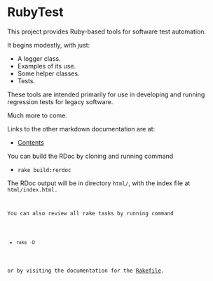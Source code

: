 # RubyTest

This project provides Ruby-based tools for software test automation.

It begins modestly, with just:

- A logger class.
- Examples of its use.
- Some helper classes.
- Tests.

These tools are intended primarily for use in developing and running regression tests for legacy software.

Much more to come.

Links to the other markdown documentation are at:

- [Contents](./Contents.md)

You can build the RDoc by cloning and running command

- <code>rake build:rerdoc</code>
  
The RDoc output will be in directory <code>html/</code>, with the index file at <code>html/index.html</html>.

You can also review all rake tasks by running command

- <code>rake -D</code>

or by visiting the documentation for the [Rakefile](./Rakefile.md).
